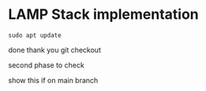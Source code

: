 # LAMP Stack implementation

`sudo apt update`


done
 thank you
 git
 checkout

 second phase to check
 
 show this if on main branch
 
